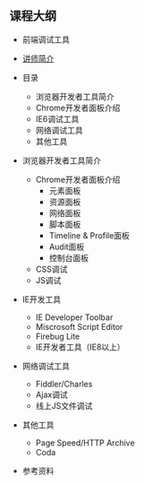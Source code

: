 ## 课程大纲

* 前端调试工具
* <a href="https://github.com/wd-tutorials/wd-debug#%E8%AE%B2%E5%B8%88%E4%BF%A1%E6%81%AF" target="_blank">讲师简介</a>
* 目录
	* 浏览器开发者工具简介
	* Chrome开发者面板介绍
	* IE6调试工具
	* 网络调试工具
	* 其他工具
* 浏览器开发者工具简介
	* Chrome开发者面板介绍
		* 元素面板
		* 资源面板
		* 网络面板
		* 脚本面板
		* Timeline & Profile面板
		* Audit面板
		* 控制台面板
	* CSS调试
	* JS调试	
* IE开发工具
	* IE Developer Toolbar 
	* Miscrosoft Script Editor
	* Firebug Lite
	* IE开发者工具（IE8以上）
* 网络调试工具
	* Fiddler/Charles
	* Ajax调试
	* 线上JS文件调试
		
* 其他工具
	* Page Speed/HTTP Archive
	* Coda			

* 参考资料

 